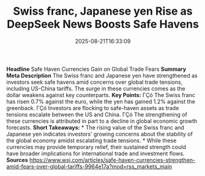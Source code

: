 ﻿---
title: "Swiss franc, Japanese yen Rise as DeepSeek News Boosts Safe Havens"
date: "2025-08-21T16:33:09"
category: "Markets"
summary: ""
slug: "swiss franc japanese yen rise as deepseek news boosts safe h"
source_urls:
  - "https://www.wsj.com/articles/safe-haven-currencies-strengthen-amid-fears-over-global-tariffs-9964e17a?mod=rss_markets_main"
seo:
  title: "Swiss franc, Japanese yen Rise as DeepSeek News Boosts Safe Havens | Hash n Hedge"
  description: ""
  keywords: ["news", "markets", "brief"]
---
**Headline** Safe Haven Currencies Gain on Global Trade Fears  **Summary Meta Description** The Swiss franc and Japanese yen have strengthened as investors seek safe havens amid concerns over global trade tensions, including US-China tariffs. The surge in these currencies comes as the dollar weakens against key counterparts.  **Key Points:**  ΓÇó The Swiss franc has risen 0.7% against the euro, while the yen has gained 1.2% against the greenback. ΓÇó Investors are flocking to safe-haven assets as trade tensions escalate between the US and China. ΓÇó The strengthening of these currencies is attributed in part to a decline in global economic growth forecasts.  **Short Takeaways:**  * The rising value of the Swiss franc and Japanese yen indicates investors' growing concerns about the stability of the global economy amidst escalating trade tensions. * While these currencies may provide temporary relief, their sustained strength could have broader implications for international trade and investment flows.  **Sources** https://www.wsj.com/articles/safe-haven-currencies-strengthen-amid-fears-over-global-tariffs-9964e17a?mod=rss_markets_main 
